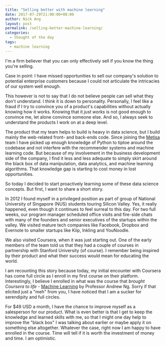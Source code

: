 ```yaml
---
title: "Selling better with machine learning"
date: 2017-07-29T21:00:00+08:00
author: Nick Ang
layout: post
permalink: /selling-better-machine-learning/
categories:
  - thought of the day
tags:
  - machine learning
---
```


I'm a firm believer that you can only effectively sell if you know the thing you're selling.

Case in point: I have missed opportunities to sell our company's solution to potential enterprise customers because I could not articulate the intricacies of our system well enough.

This however is not to say that I do not believe people can sell what they don't understand. I think it is down to personality. Personally, I feel like a fraud if I try to convince you of a product's capabilities without actually knowing how it works. Knowing that it _just works_ is not good enough to convince me, let alone convince someone else. And so, I always seek to understand the products I work on at a deep level.

The product that my team helps to build is heavy in data science, but I build mainly the web-related front- and back-ends code. Since joining the [Metisa][1] team I have picked up enough knowledge of Python to tiptoe around the codebase and not interfere with the recommender systems and machine learning code. But because of my involvement in the business development side of the company, I find it less and less adequate to simply skirt around the black box of data manipulation, data analytics, and machine learning algorithms. That knowledge gap is starting to cost money in lost opportunities.

So today I decided to start proactively learning some of these data science concepts. But first, I want to share a short story.

In 2012 I found myself in a privileged position as part of group of National University of Singapore (NUS) students touring Silicon Valley. Yes, it really happened, even though it continues to feel surreal to this day. For two full weeks, our program manager scheduled office visits and fire-side chats with many of the founders and senior executives of the startups within the valley. We visited mature tech companies like Facebook, Dropbox and Evernote to smaller startups like Kiip, Inkling and YouNoodle.

We also visited Coursera, when it was just starting out. One of the early members of the team told us that they had a couple of courses in partnership with Stanford University (of course). I remember being inspired by their product and what their success would mean for educating the world.

I am recounting this story because today, my initial encounter with Coursera has come full circle as I enroll in my first course on their platform. Interestingly, I believe I enrolled in what was the course that _brought Coursera to life_ - [Machine Learning][2] by Professor Andrew Ng. Sorry if that elicited just a "meh" from you, I have noticed that I am a sucker for serendipity and full circles.

For $49 USD a month, I have the chance to improve myself as a salesperson for our product. What is even better is that I get to keep the knowledge and learned skills with me, so that I might one day help to improve the "black box" I was talking about earlier or maybe apply it on something else altogether. Whatever the case, right now I am happy to have enrolled in the course. Time will tell if it is worth the investment of money and time. I am optimistic.

[1]: https://askmetisa.com
[2]: https://www.coursera.org/learn/machine-learning
